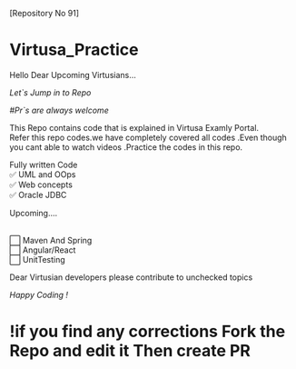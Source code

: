 [Repository No  91]
# Virtusa_Practice
Hello Dear Upcoming Virtusians...

*Let`s Jump in to Repo*

*#Pr`s are always welcome*

This Repo contains code that is explained in Virtusa Examly Portal.
<br>
Refer this repo codes.we have completely covered all codes .Even though you cant able to watch videos .Practice the codes in this repo.

Fully written Code
<br>
✅ UML and OOps
<br>
✅ Web concepts
<br>
✅ Oracle JDBC
<br>

Upcoming....

<br>
⬜ Maven And Spring
<br>
⬜ Angular/React
<br>
⬜ UnitTesting


Dear Virtusian developers please contribute to unchecked topics

*Happy Coding !*

# !if you find any corrections Fork the Repo and edit it Then create PR
